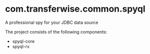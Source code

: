 # com.transferwise.common.spyql
A professional spy for your JDBC data source

The project consists of the following components:
- spyql-core
- spyql-rx

